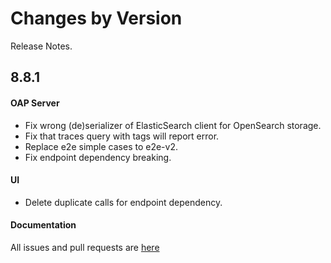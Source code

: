 Changes by Version
==================
Release Notes.

8.8.1
------------------

#### OAP Server
* Fix wrong (de)serializer of ElasticSearch client for OpenSearch storage.
* Fix that traces query with tags will report error.
* Replace e2e simple cases to e2e-v2.
* Fix endpoint dependency breaking.

#### UI
* Delete duplicate calls for endpoint dependency. 

#### Documentation


All issues and pull requests are [here](https://github.com/apache/skywalking/milestone/101?closed=1)

